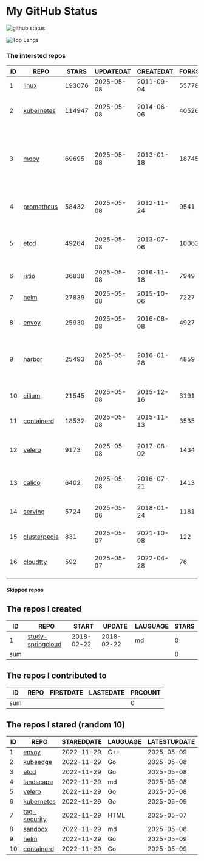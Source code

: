 # My GitHub Status

<img src="https://github-readme-stats-1.yihong0618.vercel.app/api?username=daoqingniu&show_icons=true&&&hide_title=true&count_private=true" alt="github status" />

![Top Langs](https://github-readme-stats-1.yihong0618.vercel.app/api/top-langs/?username=daoqingniu&layout=compact)

<!--START_SECTION:github_repos-->
### The intersted repos
| ID |                              REPO                               | STARS  | UPDATEDAT  | CREATEDAT  | FORKSCOUNT |                                                DESCRIPTIONS                                                |
|----|-----------------------------------------------------------------|--------|------------|------------|------------|------------------------------------------------------------------------------------------------------------|
|  1 | [linux](https://github.com/torvalds/linux)                      | 193076 | 2025-05-08 | 2011-09-04 |      55778 | Linux kernel source tree                                                                                   |
|  2 | [kubernetes](https://github.com/kubernetes/kubernetes)          | 114947 | 2025-05-08 | 2014-06-06 |      40526 | Production-Grade Container Scheduling and Management                                                       |
|  3 | [moby](https://github.com/moby/moby)                            |  69695 | 2025-05-08 | 2013-01-18 |      18745 | The Moby Project - a collaborative project for the container ecosystem to assemble container-based systems |
|  4 | [prometheus](https://github.com/prometheus/prometheus)          |  58432 | 2025-05-08 | 2012-11-24 |       9541 | The Prometheus monitoring system and time series database.                                                 |
|  5 | [etcd](https://github.com/etcd-io/etcd)                         |  49264 | 2025-05-08 | 2013-07-06 |      10063 | Distributed reliable key-value store for the most critical data of a distributed system                    |
|  6 | [istio](https://github.com/istio/istio)                         |  36838 | 2025-05-08 | 2016-11-18 |       7949 | Connect, secure, control, and observe services.                                                            |
|  7 | [helm](https://github.com/helm/helm)                            |  27839 | 2025-05-08 | 2015-10-06 |       7227 | The Kubernetes Package Manager                                                                             |
|  8 | [envoy](https://github.com/envoyproxy/envoy)                    |  25930 | 2025-05-08 | 2016-08-08 |       4927 | Cloud-native high-performance edge/middle/service proxy                                                    |
|  9 | [harbor](https://github.com/goharbor/harbor)                    |  25493 | 2025-05-08 | 2016-01-28 |       4859 | An open source trusted cloud native registry project that stores, signs, and scans content.                |
| 10 | [cilium](https://github.com/cilium/cilium)                      |  21545 | 2025-05-08 | 2015-12-16 |       3191 | eBPF-based Networking, Security, and Observability                                                         |
| 11 | [containerd](https://github.com/containerd/containerd)          |  18532 | 2025-05-08 | 2015-11-13 |       3535 | An open and reliable container runtime                                                                     |
| 12 | [velero](https://github.com/vmware-tanzu/velero)                |   9173 | 2025-05-08 | 2017-08-02 |       1434 | Backup and migrate Kubernetes applications and their persistent volumes                                    |
| 13 | [calico](https://github.com/projectcalico/calico)               |   6402 | 2025-05-08 | 2016-07-21 |       1413 | Cloud native networking and network security                                                               |
| 14 | [serving](https://github.com/knative/serving)                   |   5724 | 2025-05-06 | 2018-01-24 |       1181 | Kubernetes-based, scale-to-zero, request-driven compute                                                    |
| 15 | [clusterpedia](https://github.com/clusterpedia-io/clusterpedia) |    831 | 2025-05-07 | 2021-10-08 |        122 | The Encyclopedia of Kubernetes clusters                                                                    |
| 16 | [cloudtty](https://github.com/cloudtty/cloudtty)                |    592 | 2025-05-07 | 2022-04-28 |         76 | A Friendly Kubernetes CloudShell (Web Terminal) !                                                          |



#### Skipped repos
<!--END_SECTION:github_repos-->

<!--START_SECTION:my_github-->
## The repos I created
| ID  |                                 REPO                                 |   START    |   UPDATE   | LAUGUAGE | STARS |
|-----|----------------------------------------------------------------------|------------|------------|----------|-------|
|   1 | [study-springcloud](https://github.com/daoqingniu/study-springcloud) | 2018-02-22 | 2018-02-22 | md       |     0 |
| sum |                                                                      |            |            |          |     0 |

## The repos I contributed to
| ID  | REPO | FIRSTDATE | LASTEDATE | PRCOUNT |
|-----|------|-----------|-----------|---------|
| sum |      |           |           |       0 |

## The repos I stared (random 10)
| ID |                          REPO                          | STAREDDATE | LAUGUAGE | LATESTUPDATE |
|----|--------------------------------------------------------|------------|----------|--------------|
|  1 | [envoy](https://github.com/envoyproxy/envoy)           | 2022-11-29 | C++      | 2025-05-09   |
|  2 | [kubeedge](https://github.com/kubeedge/kubeedge)       | 2022-11-29 | Go       | 2025-05-08   |
|  3 | [etcd](https://github.com/etcd-io/etcd)                | 2022-11-29 | Go       | 2025-05-08   |
|  4 | [landscape](https://github.com/cncf/landscape)         | 2022-11-29 | md       | 2025-05-08   |
|  5 | [velero](https://github.com/vmware-tanzu/velero)       | 2022-11-29 | Go       | 2025-05-08   |
|  6 | [kubernetes](https://github.com/kubernetes/kubernetes) | 2022-11-29 | Go       | 2025-05-09   |
|  7 | [tag-security](https://github.com/cncf/tag-security)   | 2022-11-29 | HTML     | 2025-05-07   |
|  8 | [sandbox](https://github.com/cncf/sandbox)             | 2022-11-29 | md       | 2025-05-08   |
|  9 | [helm](https://github.com/helm/helm)                   | 2022-11-29 | Go       | 2025-05-09   |
| 10 | [containerd](https://github.com/containerd/containerd) | 2022-11-29 | Go       | 2025-05-09   |

<!--END_SECTION:my_github-->
